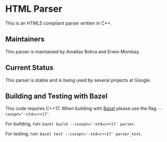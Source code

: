 # HTML Parser

This is an HTML5 compliant parser written in C++.

## Maintainers

This parser is maintained by Amaltas Bohra and Erwin Mombay.

## Current Status

This parser is stable and is being used by several projects at Google.

## Building and Testing with Bazel

This code requires C++17. When building with [Bazel](https://bazel.build/)
please use the flag `--cxxopt='-std=c++17'`.

For building, run: `bazel build --cxxopt='-std=c++17' parser`.

For testing, run: `bazel test --cxxopt='-std=c++17' parser_test`.
